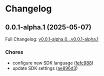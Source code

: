 # Changelog

## 0.0.1-alpha.1 (2025-05-07)

Full Changelog: [v0.0.1-alpha.0...v0.0.1-alpha.1](https://github.com/ACME-AI-Co/python/compare/v0.0.1-alpha.0...v0.0.1-alpha.1)

### Chores

* configure new SDK language ([fefc988](https://github.com/ACME-AI-Co/python/commit/fefc98892267269e819e0cbadfa08953f7c9f635))
* update SDK settings ([ae896d3](https://github.com/ACME-AI-Co/python/commit/ae896d3ab9fccddc708b338737ed1cef5a854e28))
